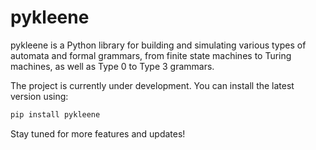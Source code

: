 # pykleene 

pykleene is a Python library for building and simulating various types of automata and formal grammars, from finite state machines to Turing machines, as well as Type 0 to Type 3 grammars.

The project is currently under development. You can install the latest version using:
```bash
pip install pykleene
```
Stay tuned for more features and updates!